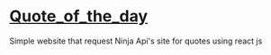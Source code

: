 # [Quote_of_the_day](https://hypernap.github.io/Quote_of_the_day/)
Simple website that request Ninja Api's site for quotes using react js
